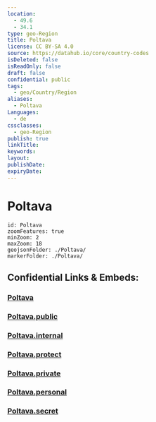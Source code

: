 ```yaml
---
location:
  - 49.6
  - 34.1
type: geo-Region
title: Poltava
license: CC BY-SA 4.0
source: https://datahub.io/core/country-codes
isDeleted: false
isReadOnly: false
draft: false
confidential: public
tags:
  - geo/Country/Region
aliases:
  - Poltava
Languages:
  - de
cssclasses:
  - geo-Region
publish: true
linkTitle:
keywords:
layout:
publishDate:
expiryDate:
---
```


# Poltava

```leaflet
id: Poltava
zoomFeatures: true 
minZoom: 2 
maxZoom: 18
geojsonFolder: ./Poltava/
markerFolder: ./Poltava/
```


## Confidential Links & Embeds: 

### [Poltava](/_Standards/Earth/Continent/Europe/Europe~East/Ukraine/Regions~Ukraine/Poltava.md) 

### [Poltava.public](/_public/Earth/Continent/Europe/Europe~East/Ukraine/Regions~Ukraine/Poltava.public.md) 

### [Poltava.internal](/_internal/Earth/Continent/Europe/Europe~East/Ukraine/Regions~Ukraine/Poltava.internal.md) 

### [Poltava.protect](/_protect/Earth/Continent/Europe/Europe~East/Ukraine/Regions~Ukraine/Poltava.protect.md) 

### [Poltava.private](/_private/Earth/Continent/Europe/Europe~East/Ukraine/Regions~Ukraine/Poltava.private.md) 

### [Poltava.personal](/_personal/Earth/Continent/Europe/Europe~East/Ukraine/Regions~Ukraine/Poltava.personal.md) 

### [Poltava.secret](/_secret/Earth/Continent/Europe/Europe~East/Ukraine/Regions~Ukraine/Poltava.secret.md)


